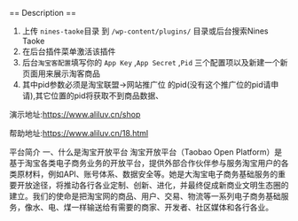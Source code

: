 == Description ==
1. 上传 `nines-taoke`目录 到 `/wp-content/plugins/` 目录或后台搜索Nines Taoke
2. 在后台插件菜单激活该插件
3. 后台`淘宝客配置`填写你的 `App Key` ,`App Secret` ,`Pid` 三个配置项以及新建一个新页面用来展示淘客商品
4. 其中pid参数必须是淘宝联盟->网站推广位  的pid(没有这个推广位的pid请申请),其它位置的pid将获取不到商品数据、

演示地址:https://www.aliluv.cn/shop

帮助地址:https://www.aliluv.cn/18.html



平台简介
一、什么是淘宝开放平台
淘宝开放平台（Taobao Open Platform）是基于淘宝各类电子商务业务的开放平台，提供外部合作伙伴参与服务淘宝用户的各类原材料，例如API、账号体系、数据安全等。她是大淘宝电子商务基础服务的重要开放途径，将推动各行各业定制、创新、进化，并最终促成新商业文明生态圈的建立。我们的使命是把淘宝网的商品、用户、交易、物流等一系列电子商务基础服务，像水、电、煤一样输送给有需要的商家、开发者、社区媒体和各行各业。
